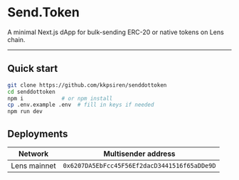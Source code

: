 # Send.Token

A minimal Next.js dApp for bulk-sending ERC-20 or native tokens on Lens chain.

---

## Quick start

```bash
git clone https://github.com/kkpsiren/senddottoken
cd senddottoken
npm i            # or npm install
cp .env.example .env  # fill in keys if needed
npm run dev
```

## Deployments

| Network      | Multisender address                          |
| ------------ | -------------------------------------------- |
| Lens mainnet | `0x6207DA5EbFcc45F56Ef2dacD3441516f65aDDe9D` |
